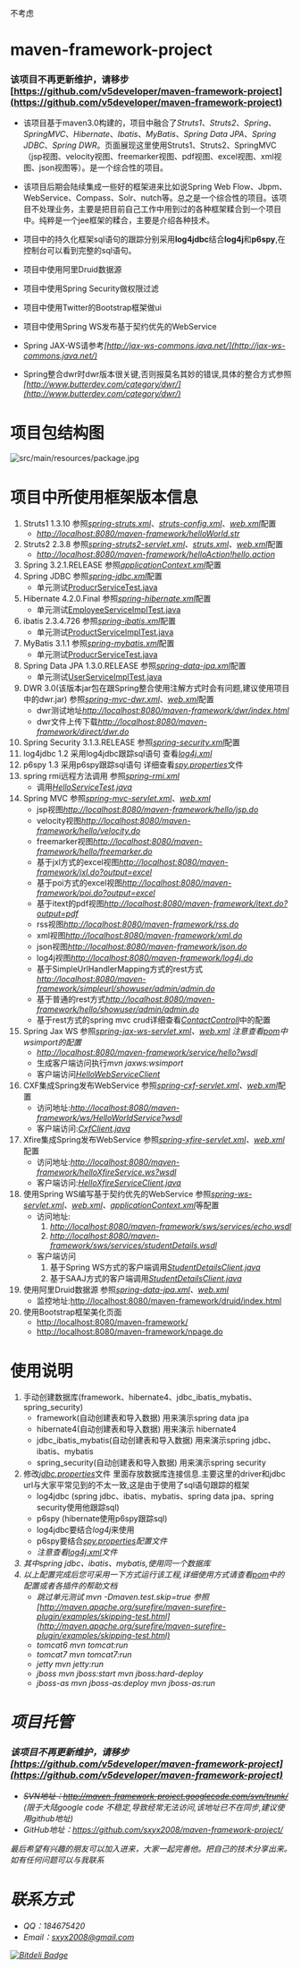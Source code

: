不考虑

# maven-framework-project

### 该项目不再更新维护，请移步[https://github.com/v5developer/maven-framework-project](https://github.com/v5developer/maven-framework-project)


* 该项目基于maven3.0构建的，项目中融合了<em>Struts1</em>、<em>Struts2</em>、<em>Spring</em>、<em>SpringMVC</em>、<em>Hibernate</em>、<em>Ibatis</em>、<em>MyBatis</em>、<em>Spring Data JPA</em>、<em>Spring JDBC</em>、<em>Spring DWR</em>。页面展现这里使用Struts1、Struts2、SpringMVC（jsp视图、velocity视图、freemarker视图、pdf视图、excel视图、xml视图、json视图等）。是一个综合性的项目。

* 该项目后期会陆续集成一些好的框架进来比如说Spring Web Flow、Jbpm、WebService、Compass、Solr、nutch等。总之是一个综合性的项目。该项目不处理业务，主要是把目前自己工作中用到过的各种框架糅合到一个项目中。纯粹是一个jee框架的糅合，主要是介绍各种技术。

* 项目中的持久化框架sql语句的跟踪分别采用<strong>log4jdbc</strong>结合<strong>log4j</strong>和<strong>p6spy</strong>,在控制台可以看到完整的sql语句。

* 项目中使用阿里Druid数据源

* 项目中使用Spring Security做权限过滤

* 项目中使用Twitter的Bootstrap框架做ui

* 项目中使用Spring WS发布基于契约优先的WebService

* Spring  JAX-WS请参考<em>[http://jax-ws-commons.java.net/](http://jax-ws-commons.java.net/)</em>

* Spring整合dwr时dwr版本很关键,否则报莫名其妙的错误,具体的整合方式参照<em>[http://www.butterdev.com/category/dwr/](http://www.butterdev.com/category/dwr/)</em>

# 项目包结构图
![src/main/resources/package.jpg](src/main/resources/package.jpg)

# 项目中所使用框架版本信息
1. Struts1 1.3.10 参照<em>[spring-struts.xml](src/main/resources/spring-struts.xml)</em>、<em>[struts-config.xml](src/main/webapp/WEB-INF/struts-config.xml)</em>、<em>[web.xml](src/main/webapp/WEB-INF/web.xml)</em>配置
   * <em>[http://localhost:8080/maven-framework/helloWorld.str](http://localhost:8080/maven-framework/helloWorld.str)</em>
2. Struts2 2.3.8  参照<em>[spring-struts2-servlet.xml](src/main/resources/spring-struts2-servlet.xml)</em>、<em>[struts.xml](src/main/resources/struts.xml)</em>、<em>[web.xml](src/main/webapp/WEB-INF/web.xml)</em>配置
   * <em>[http://localhost:8080/maven-framework/helloAction!hello.action](http://localhost:8080/maven-framework/helloAction!hello.action)</em>
3. Spring 3.2.1.RELEASE 参照<em>[applicationContext.xml](src/main/resources/applicationContext.xml)</em>配置
4. Spring JDBC 参照<em>[spring-jdbc.xml](src/main/resources/spring-jdbc.xml)</em>配置
   * 单元测试[ProducrServiceTest.java](src/test/java/com/fengjing/framework/spring/jdbc/service/impl/ProducrServiceTest.java)
5. Hibernate 4.2.0.Final 参照<em>[spring-hibernate.xml](src/main/resources/spring-hibernate.xml)</em>配置
   * 单元测试[EmployeeServiceImplTest.java](src/test/java/com/fengjing/framework/hibernate/service/impl/EmployeeServiceImplTest.java)
6. ibatis 2.3.4.726  参照<em>[spring-ibatis.xml](src/main/resources/spring-ibatis.xml)</em>配置
   * 单元测试[ProductServiceImplTest.java](src/test/java/com/fengjing/framework/ibatis/service/impl/ProductServiceImplTest.java)
7. MyBatis 3.1.1   参照<em>[spring-mybatis.xml](src/main/resources/spring-mybatis.xml)</em>配置
   * 单元测试[ProducrServiceTest.java](src/test/java/com/fengjing/framework/mybatis/service/impl/ProducrServiceTest.java)
8. Spring Data JPA 1.3.0.RELEASE  参照<em>[spring-data-jpa.xml](src/main/resources/spring-data-jpa.xml)</em>配置
   * 单元测试[UserServiceImplTest.java](src/test/java/com/fengjing/framework/spring/data/jpa/service/impl/UserServiceImplTest.java)
9. DWR 3.0(该版本jar包在跟Spring整合使用注解方式时会有问题,建议使用项目中的dwr.jar)  参照<em>[spring-mvc-dwr.xml](src/main/resources/spring-mvc-dwr.xml)</em>、<em>[web.xml](src/main/webapp/WEB-INF/web.xml)</em>配置
   * dwr测试地址<em>[http://localhost:8080/maven-framework/dwr/index.html](http://localhost:8080/maven-framework/dwr/index.html)</em>
   * dwr文件上传下载<em>[http://localhost:8080/maven-framework/direct/dwr.do](http://localhost:8080/maven-framework/direct/dwr.do)</em>
10. Spring Security 3.1.3.RELEASE 参照<em>[spring-security.xml](src/main/resources/spring-security.xml)</em>配置
11. log4jdbc 1.2 采用log4jdbc跟踪sql语句 查看<em>[log4j.xml](src/main/resources/log4j.xml)</em>
12. p6spy 1.3 采用p6spy跟踪sql语句 详细查看<em>[spy.properties](src/main/resources/spy.properties)</em>文件
13. spring rmi远程方法调用 参照<em>[spring-rmi.xml](src/main/resources/spring-rmi.xml)</em>
	* 调用<em>[HelloServiceTest.java](src/test/java/com/fengjing/framework/spring/rmi/HelloServiceTest.java)</em>
14. Spring MVC 参照<em>[spring-mvc-servlet.xml](src/main/resources/spring-mvc-servlet.xml)</em>、<em>[web.xml](src/main/webapp/WEB-INF/web.xml)</em>
	* jsp视图<em>[http://localhost:8080/maven-framework/hello/jsp.do](http://localhost:8080/maven-framework/hello/jsp.do)</em>
	* velocity视图<em>[http://localhost:8080/maven-framework/hello/velocity.do](http://localhost:8080/maven-framework/hello/velocity.do)</em>
	* freemarker视图<em>[http://localhost:8080/maven-framework/hello/freemarker.do](http://localhost:8080/maven-framework/hello/freemarker.do)</em>
	* 基于jxl方式的excel视图<em>[http://localhost:8080/maven-framework/jxl.do?output=excel](http://localhost:8080/maven-framework/jxl.do?output=excel)</em>
	* 基于poi方式的excel视图<em>[http://localhost:8080/maven-framework/poi.do?output=excel](http://localhost:8080/maven-framework/poi.do?output=excel)</em>
	* 基于itext的pdf视图<em>[http://localhost:8080/maven-framework/itext.do?output=pdf](http://localhost:8080/maven-framework/itext.do?output=pdf)</em>
	* rss视图<em>[http://localhost:8080/maven-framework/rss.do](http://localhost:8080/maven-framework/rss.do)</em>
	* xml视图<em>[http://localhost:8080/maven-framework/xml.do](http://localhost:8080/maven-framework/xml.do)</em>
	* json视图<em>[http://localhost:8080/maven-framework/json.do](http://localhost:8080/maven-framework/json.do)</em>
	* log4j视图<em>[http://localhost:8080/maven-framework/log4j.do](http://localhost:8080/maven-framework/log4j.do)</em>
	* 基于SimpleUrlHandlerMapping方式的rest方式<em>[http://localhost:8080/maven-framework/simpleurl/showuser/admin/admin.do](http://localhost:8080/maven-framework/simpleurl/showuser/admin/admin.do)</em>
	* 基于普通的rest方式<em>[http://localhost:8080/maven-framework/hello/showuser/admin/admin.do](http://localhost:8080/maven-framework/hello/showuser/admin/admin.do)</em>
	* 基于rest方式的spring mvc crud详细查看<em>[ContactControll](src/main/java/com/fengjing/framework/springmvc/controller/ContactControll.java)</em>中的配置
15. Spring Jax WS 参照<em>[spring-jax-ws-servlet.xml](src/main/resources/spring-jax-ws-servlet.xml)、<em>[web.xml](src/main/webapp/WEB-INF/web.xml)</em> 注意查看[pom](pom.xml)中wsimport的配置</em>
	* <em>[http://localhost:8080/maven-framework/service/hello?wsdl](http://localhost:8080/maven-framework/service/hello?wsdl)</em>
    * 生成客户端访问执行<em>mvn jaxws:wsimport</em>
    * 客户端访问<em>[HelloWebServiceClient](src/main/java/com/fengjing/framework/spring/jax/ws/client/HelloWebServiceClient.java)</em>
16. CXF集成Spring发布WebService 参照<em>[spring-cxf-servlet.xml](src/main/resources/spring-cxf-servlet.xml)、[web.xml](src/main/webapp/WEB-INF/web.xml)</em>配置
	* 访问地址:<em>[http://localhost:8080/maven-framework/ws/HelloWorldService?wsdl](http://localhost:8080/maven-framework/ws/HelloWorldService?wsdl)</em>
    * 客户端访问:<em>[CxfClient.java](src/main/java/com/fengjing/framework/webservice/cxf/CxfClient.java)</em>
17. Xfire集成Spring发布WebService 参照<em>[spring-xfire-servlet.xml](src/main/resources/spring-xfire-servlet.xml)、[web.xml](src/main/webapp/WEB-INF/web.xml)</em>配置
	* 访问地址:<em>[http://localhost:8080/maven-framework/helloXfireService.ws?wsdl](http://localhost:8080/maven-framework/helloXfireService.ws?wsdl)</em>
	* 客户端访问:<em>[HelloXfireServiceClient.java](src/main/java/com/fengjing/framework/webservice/xfire/client/HelloXfireServiceClient.java)</em>
18. 使用Spring WS编写基于契约优先的WebService 参照<em>[spring-ws-servlet.xml](src/main/resources/spring-ws-servlet.xml)、[web.xml](src/main/webapp/WEB-INF/web.xml)、[applicationContext.xml](src/main/resources/com/fengjing/framework/webservice/springws/client/sws/applicationContext.xml)</em>等配置
	* 访问地址:
		1. <em>[http://localhost:8080/maven-framework/sws/services/echo.wsdl](http://localhost:8080/maven-framework/sws/services/echo.wsdl)</em>
		2. <em>[http://localhost:8080/maven-framework/sws/services/studentDetails.wsdl](http://localhost:8080/maven-framework/sws/services/studentDetails.wsdl)</em>
	* 客户端访问
		1. 基于Spring WS方式的客户端调用<em>[StudentDetailsClient.java](src/main/java/com/fengjing/framework/webservice/springws/client/sws/StudentDetailsClient.java)</em>
		2. 基于SAAJ方式的客户端调用<em>[StudentDetailsClient.java](src/main/java/com/fengjing/framework/webservice/springws/client/saaj/StudentDetailsClient.java)</em>
19. 使用阿里Druid数据源 参照<em>[spring-data-jpa.xml](src/main/resources/spring-data-jpa.xml)、[web.xml](src/main/webapp/WEB-INF/web.xml)</em>
	* 监控地址:[http://localhost:8080/maven-framework/druid/index.html](http://localhost:8080/maven-framework/druid/index.html)
20. 使用Bootstrap框架美化页面
	* [http://localhost:8080/maven-framework/](http://localhost:8080/maven-framework/)
	* [http://localhost:8080/maven-framework/npage.do](http://localhost:8080/maven-framework/npage.do)



# 使用说明
1. 手动创建数据库(framework、hibernate4、jdbc_ibatis_mybatis、spring_security)
   * framework(自动创建表和导入数据) 用来演示spring data jpa 
   * hibernate4(自动创建表和导入数据) 用来演示 hibernate4
   * jdbc_ibatis_mybatis(自动创建表和导入数据) 用来演示spring jdbc、ibatis、mybatis
   * spring_security(自动创建表和导入数据) 用来演示spring security
2. 修改<em>[jdbc.properties](src/main/resources/jdbc.properties)</em>文件 里面存放数据库连接信息.主要这里的driver和jdbc url与大家平常见到的不太一致,这是由于使用了sql语句跟踪的框架
	* log4jdbc (spring jdbc、ibatis、mybatis、spring data jpa、spring security使用他跟踪sql)
	* p6spy (hibernate使用p6spy跟踪sql)
	* log4jdbc要结合<em>log4j</em>来使用
	* p6spy要结合<em>[spy.properties](src/main/resources/spy.properties)配置文件
	* 注意查看<em>[log4j.xml](src/main/resources/log4j.xml)文件
3. 其中spring jdbc、ibatis、mybatis,使用同一个数据库
4. 以上配置完成后您可采用一下方式运行该工程,详细使用方式请查看[pom](pom.xml)中的配置或者各插件的帮助文档
   * 跳过单元测试 <em>mvn -Dmaven.test.skip=true</em> 参照[http://maven.apache.org/surefire/maven-surefire-plugin/examples/skipping-test.html](http://maven.apache.org/surefire/maven-surefire-plugin/examples/skipping-test.html)
   * tomcat6 <em>mvn tomcat:run</em>
   * tomcat7 <em>mvn tomcat7:run</em>
   * jetty <em>mvn jetty:run</em>
   * jboss <em>mvn jboss:start</em> <em>mvn jboss:hard-deploy</em>
   * jboss-as <em>mvn jboss-as:deploy</em> <em>mvn jboss-as:run</em>
	
# 项目托管

### 该项目不再更新维护，请移步[https://github.com/v5developer/maven-framework-project](https://github.com/v5developer/maven-framework-project)

* <del>SVN地址：<em>http://maven-framework-project.googlecode.com/svn/trunk/</em></del> (限于大陆google code 不稳定,导致经常无法访问,该地址已不在同步,建议使用github地址)
* GitHub地址：<em>https://github.com/sxyx2008/maven-framework-project/</em>

最后希望有兴趣的朋友可以加入进来，大家一起完善他。把自己的技术分享出来。如有任何问题可以与我联系


# 联系方式
* QQ：<em>184675420</em>
* Email：<em>sxyx2008@gmail.com</em>


[![Bitdeli Badge](https://d2weczhvl823v0.cloudfront.net/sxyx2008/maven-framework-project/trend.png)](https://bitdeli.com/free "Bitdeli Badge")

